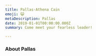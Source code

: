 ```yaml
---
title: Pallas-Athena Cain
emoji: 😺
metaDescription: Pallas 
date: 2019-01-01T00:00:00.000Z
summary: Come meet your fearless leader!

---
```


### About Pallas
